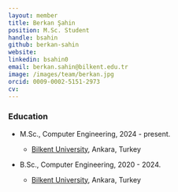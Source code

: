 ```yaml
---
layout: member
title: Berkan Şahin
position: M.Sc. Student
handle: bsahin 
github: berkan-sahin
website: 
linkedin: bsahin0
email: berkan.sahin@bilkent.edu.tr
image: /images/team/berkan.jpg
orcid: 0009-0002-5151-2973 
cv: 
---
```



### Education
- M.Sc., Computer Engineering, 2024 - present.
  - [Bilkent University](http://www.cs.bilkent.edu.tr/), Ankara, Turkey

- B.Sc., Computer Engineering, 2020 - 2024.
  - [Bilkent University](http://www.cs.bilkent.edu.tr/), Ankara, Turkey
